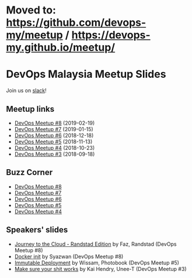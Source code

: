 # Moved to: https://github.com/devops-my/meetup / https://devops-my.github.io/meetup/

# DevOps Malaysia Meetup Slides

Join us on [slack](http://engineersmy.herokuapp.com)!

## Meetup links

- [DevOps Meetup #8](https://www.meetup.com/DevOpsMalaysia/events/258929697/) (2019-02-19)
- [DevOps Meetup #7](https://www.meetup.com/DevOpsMalaysia/events/257897605/) (2019-01-15)
- [DevOps Meetup #6](https://www.meetup.com/DevOpsMalaysia/events/256936840/) (2018-12-18)
- [DevOps Meetup #5](https://www.meetup.com/DevOpsMalaysia/events/255908972/) (2018-11-13)
- [DevOps Meetup #4](https://www.meetup.com/DevOpsMalaysia/events/255553444/) (2018-10-23)
- [DevOps Meetup #3](https://www.meetup.com/DevOpsMalaysia/events/254213112/) (2018-09-18)

## Buzz Corner

- [DevOps Meetup #8](https://asyazwan.github.io/devopsmy-slides/buzz-2019-02.html)
- [DevOps Meetup #7](https://asyazwan.github.io/devopsmy-slides/buzz-2019-01.html)
- [DevOps Meetup #6](https://asyazwan.github.io/devopsmy-slides/buzz-2018-12.html)
- [DevOps Meetup #5](https://asyazwan.github.io/devopsmy-slides/buzz-2018-11.html)
- [DevOps Meetup #4](https://asyazwan.github.io/devopsmy-slides/buzz-2018-10.html)

## Speakers' slides

- [Journey to the Cloud - Randstad Edition](https://docs.google.com/presentation/d/1YBw8DTLYK8-9MrmENlO1NNYEjdGiCCSNbBnYaCYxJk8/edit?usp=sharing) by Faz, Randstad (DevOps Meetup #8)
- [Docker init](https://asyazwan.github.io/devopsmy-slides/docker-init.html) by Syazwan (DevOps Meetup #8)
- [Immutable Deployment](https://docs.google.com/presentation/d/11p9b_BkEXVk-pzZCvWWIwk6d-w3TGZTrV56TL3ahZog/edit?usp=sharing) by Wissam, Photobook (DevOps Meetup #5)
- [Make sure your shit works](http://talks.webconverger.com/2018-09-18/#1) by Kai Hendry, Unee-T (DevOps Meetup #3)
